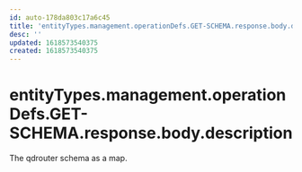 ```yaml
---
id: auto-178da803c17a6c45
title: 'entityTypes.management.operationDefs.GET-SCHEMA.response.body.description'
desc: ''
updated: 1618573540375
created: 1618573540375
---
```

# entityTypes.management.operationDefs.GET-SCHEMA.response.body.description

The qdrouter schema as a map.